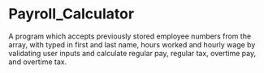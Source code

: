 # Payroll_Calculator
 A program which accepts previously stored employee numbers from the array, with typed in first and last name, hours worked and hourly wage by validating user inputs and calculate regular pay, regular tax, overtime pay, and overtime tax.
